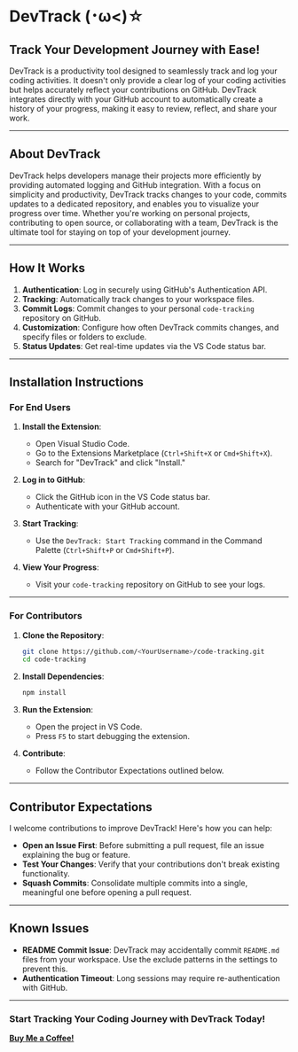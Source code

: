 # DevTrack (･ω<)☆	

## **Track Your Development Journey with Ease!**

DevTrack is a productivity tool designed to seamlessly track and log your coding activities. It doesn't only provide a clear log of your coding activities but helps accurately reflect your contributions on GitHub. DevTrack integrates directly with your GitHub account to automatically create a history of your progress, making it easy to review, reflect, and share your work. 


---

## **About DevTrack**

DevTrack helps developers manage their projects more efficiently by providing automated logging and GitHub integration. With a focus on simplicity and productivity, DevTrack tracks changes to your code, commits updates to a dedicated repository, and enables you to visualize your progress over time. Whether you're working on personal projects, contributing to open source, or collaborating with a team, DevTrack is the ultimate tool for staying on top of your development journey.

---

## **How It Works**


1. **Authentication**: Log in securely using GitHub's Authentication API.
2. **Tracking**: Automatically track changes to your workspace files.
3. **Commit Logs**: Commit changes to your personal `code-tracking` repository on GitHub.
4. **Customization**: Configure how often DevTrack commits changes, and specify files or folders to exclude.
5. **Status Updates**: Get real-time updates via the VS Code status bar.

---

## **Installation Instructions**

### For End Users

1. **Install the Extension**:
   - Open Visual Studio Code.
   - Go to the Extensions Marketplace (`Ctrl+Shift+X` or `Cmd+Shift+X`).
   - Search for "DevTrack" and click "Install."

2. **Log in to GitHub**:
   - Click the GitHub icon in the VS Code status bar.
   - Authenticate with your GitHub account.

3. **Start Tracking**:
   - Use the `DevTrack: Start Tracking` command in the Command Palette (`Ctrl+Shift+P` or `Cmd+Shift+P`).

4. **View Your Progress**:
   - Visit your `code-tracking` repository on GitHub to see your logs.

---

### For Contributors

1. **Clone the Repository**:
   ```bash
   git clone https://github.com/<YourUsername>/code-tracking.git
   cd code-tracking
   ```

2. **Install Dependencies**:
   ```bash
   npm install
   ```

3. **Run the Extension**:
   - Open the project in VS Code.
   - Press `F5` to start debugging the extension.

4. **Contribute**:
   - Follow the Contributor Expectations outlined below.

---

## **Contributor Expectations**

I welcome contributions to improve DevTrack! Here's how you can help:

- **Open an Issue First**: Before submitting a pull request, file an issue explaining the bug or feature.
- **Test Your Changes**: Verify that your contributions don't break existing functionality.
- **Squash Commits**: Consolidate multiple commits into a single, meaningful one before opening a pull request.

---

## **Known Issues**

- **README Commit Issue**: DevTrack may accidentally commit `README.md` files from your workspace. Use the exclude patterns in the settings to prevent this.
- **Authentication Timeout**: Long sessions may require re-authentication with GitHub.

---

### **Start Tracking Your Coding Journey with DevTrack Today!**

[**Buy Me a Coffee!**](https://marketplace.visualstudio.com/items?itemName=TeannaCole.devtrack)

